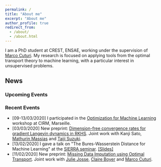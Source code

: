```yaml
---
permalink: /
title: "About me"
excerpt: "About me"
author_profile: true
redirect_from:
  - /about/
  - /about.html
---
```




I am a PhD student at CREST, ENSAE, working under the supervision of [Marco Cuturi](http://marcocuturi.net). My research is focused on applying tools from the optimal transport theory to machine learning, with a particular interest in unsupervised problems.

## News ##

### Upcoming Events ###

### Recent Events ###
* [09-13/03/2020] I participated in the [Optimization for Machine Learning](https://conferences.cirm-math.fr/2133.html) workshop at CIRM, Marseille.
* [03/03/2020] New preprint: [Dimension-free convergence rates for gradient Langevin dynamics in RKHS](https://arxiv.org/abs/2003.00306). Joint work with Kanji Sato, [Mathurin Massias](https://mathurinm.github.io) and [Taiji Suzuki](http://ibis.t.u-tokyo.ac.jp/suzuki/).
* [13/02/2020] I gave a talk on "The Bures-Wasserstein Distance for Machine Learning" at the [SIERRA seminar](https://www.di.ens.fr/sierra/seminars.php). [[Slides]](https://borismuzellec.github.io/publications/bures_wasserstein_ml.pdf)
* [11/02/2020] New preprint: [Missing Data Imputation using Optimal Transport](http://arxiv.org/abs/2002.03860). Joint work with [Julie Josse](http://juliejosse.com), [Claire Boyer](http://www.lpsm.paris/pageperso/boyer/) and [Marco Cuturi](http://marcocuturi.net).
